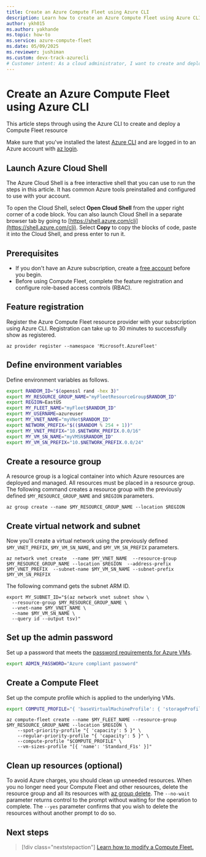 ```yaml
---
title: Create an Azure Compute Fleet using Azure CLI
description: Learn how to create an Azure Compute Fleet using Azure CLI.
author: ykh015
ms.author: yakhande
ms.topic: how-to
ms.service: azure-compute-fleet
ms.date: 05/09/2025
ms.reviewer: jushiman
ms.custom: devx-track-azurecli
# Customer intent: As a cloud administrator, I want to create and deploy a Compute Fleet using Azure CLI, so that I can efficiently manage my virtual machine resources and optimize workloads.
---
```


# Create an Azure Compute Fleet using Azure CLI

This article steps through using the Azure CLI to create and deploy a Compute Fleet resource

Make sure that you've installed the latest [Azure CLI](/cli/azure/install-az-cli2) and are logged in to an Azure account with [az login](/cli/azure/reference-index).

## Launch Azure Cloud Shell

The Azure Cloud Shell is a free interactive shell that you can use to run the steps in this article. It has common Azure tools preinstalled and configured to use with your account.

To open the Cloud Shell, select **Open Cloud Shell** from the upper right corner of a code block. You can also launch Cloud Shell in a separate browser tab by going to [https://shell.azure.com/cli](https://shell.azure.com/cli). Select **Copy** to copy the blocks of code, paste it into the Cloud Shell, and press enter to run it.

## Prerequisites

- If you don't have an Azure subscription, create a [free account](https://azure.microsoft.com/pricing/purchase-options/azure-account?cid=msft_learn) before you begin.
- Before using Compute Fleet, complete the feature registration and configure role-based access controls (RBAC). 

## Feature registration

Register the Azure Compute Fleet resource provider with your subscription using Azure CLI. Registration can take up to 30 minutes to successfully show as registered.

```azurecli-interactive
az provider register --namespace 'Microsoft.AzureFleet'
```

## Define environment variables

Define environment variables as follows.

```bash
export RANDOM_ID="$(openssl rand -hex 3)"
export MY_RESOURCE_GROUP_NAME="myFleetResourceGroup$RANDOM_ID"
export REGION=EastUS
export MY_FLEET_NAME="myFleet$RANDOM_ID"
export MY_USERNAME=azureuser
export MY_VNET_NAME="myVNet$RANDOM_ID"
export NETWORK_PREFIX="$(($RANDOM % 254 + 1))"
export MY_VNET_PREFIX="10.$NETWORK_PREFIX.0.0/16"
export MY_VM_SN_NAME="myVMSN$RANDOM_ID"
export MY_VM_SN_PREFIX="10.$NETWORK_PREFIX.0.0/24"
```

## Create a resource group

A resource group is a logical container into which Azure resources are deployed and managed. All resources must be placed in a resource group. The following command creates a resource group with the previously defined `$MY_RESOURCE_GROUP_NAME` and `$REGION` parameters.

```azurecli-interactive
az group create --name $MY_RESOURCE_GROUP_NAME --location $REGION
```

## Create virtual network and subnet

Now you'll create a virtual network using the previously defined `$MY_VNET_PREFIX`, `$MY_VM_SN_NAME`, and `$MY_VM_SN_PREFIX` parameters.

```azurecli-interactive
az network vnet create  --name $MY_VNET_NAME  --resource-group $MY_RESOURCE_GROUP_NAME --location $REGION  --address-prefix $MY_VNET_PREFIX  --subnet-name $MY_VM_SN_NAME --subnet-prefix $MY_VM_SN_PREFIX
```

The following command gets the subnet ARM ID.

```azurecli-interactive
export MY_SUBNET_ID="$(az network vnet subnet show \
  --resource-group $MY_RESOURCE_GROUP_NAME \
  --vnet-name $MY_VNET_NAME \
  --name $MY_VM_SN_NAME \
  --query id --output tsv)"
```

## Set up the admin password

Set up a password that meets the [password requirements for Azure VMs](/azure/virtual-machines/windows/faq#what-are-the-password-requirements-when-creating-a-vm-).

```bash
export ADMIN_PASSWORD="Azure compliant password"
```

## Create a Compute Fleet

Set up the compute profile which is applied to the underlying VMs.

```bash
export COMPUTE_PROFILE="{ 'baseVirtualMachineProfile': { 'storageProfile': { 'imageReference': { 'publisher':'canonical', 'offer':'0001-com-ubuntu-server-focal', 'sku': '20_04-lts-gen2', 'version': 'latest' } }, 'osProfile': { 'computerNamePrefix': 'vm', 'adminUsername': '$MY_USERNAME', 'adminPassword': '$ADMIN_PASSWORD'}, 'networkProfile': { 'networkInterfaceConfigurations': [{ 'name': 'nic', 'primary': 'true', 'enableIPForwarding': 'true', 'ipConfigurations': [{ 'name': 'ipc', 'subnet': { 'id': '$MY_SUBNET_ID' } }] }], 'networkApiVersion': '2020-11-01'} } }"
```
 
```azurecli-interactive
az compute-fleet create --name $MY_FLEET_NAME --resource-group $MY_RESOURCE_GROUP_NAME --location $REGION \
    --spot-priority-profile "{ 'capacity': 5 }" \
    --regular-priority-profile "{ 'capacity': 5 }" \
    --compute-profile "$COMPUTE_PROFILE" \
    --vm-sizes-profile "[{ 'name': 'Standard_F1s' }]"
```

## Clean up resources (optional)

To avoid Azure charges, you should clean up unneeded resources. When you no longer need your Compute Fleet and other resources, delete the resource group and all its resources with [az group delete](/cli/azure/group). The `--no-wait` parameter returns control to the prompt without waiting for the operation to complete. The `--yes` parameter confirms that you wish to delete the resources without another prompt to do so.

## Next steps
> [!div class="nextstepaction"]
> [Learn how to modify a Compute Fleet.](modify-fleet.md)
